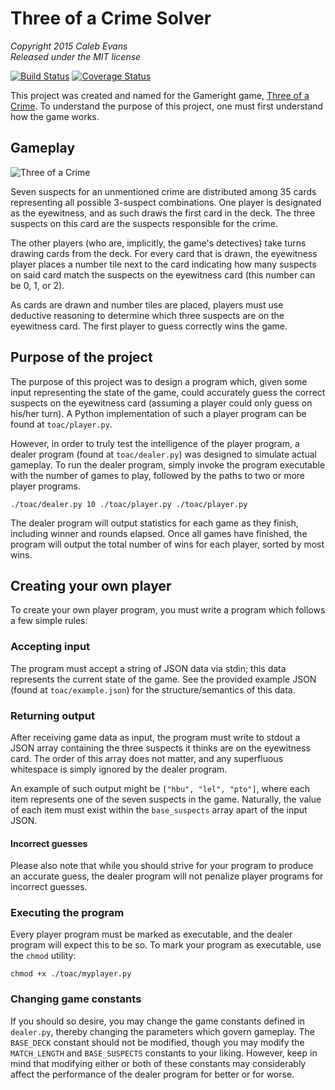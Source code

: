 # Three of a Crime Solver

*Copyright 2015 Caleb Evans*  
*Released under the MIT license*

[![Build
Status](https://travis-ci.org/caleb531/three-of-a-crime.svg?branch=master)](https://travis-ci.org/caleb531/three-of-a-crime)
[![Coverage
Status](https://coveralls.io/repos/caleb531/three-of-a-crime/badge.svg?branch=master)](https://coveralls.io/r/caleb531/three-of-a-crime?branch=master)

This project was created and named for the Gameright game, [Three of a
Crime](http://www.gamewright.com/gamewright/index.php?page=game&section=games&show=214).
To understand the purpose of this project, one must first understand how the
game works.

## Gameplay

![Three of a
Crime](http://www.gamewright.com/gamewright/Images/Games/GAMEWRIGHT-236.jpg)

Seven suspects for an unmentioned crime are distributed among 35 cards
representing all possible 3-suspect combinations. One player is designated as
the eyewitness, and as such draws the first card in the deck. The three suspects
on this card are the suspects responsible for the crime.

The other players (who are, implicitly, the game's detectives) take turns
drawing cards from the deck. For every card that is drawn, the eyewitness player
places a number tile next to the card indicating how many suspects on said card
match the suspects on the eyewitness card (this number can be 0, 1, or 2).

As cards are drawn and number tiles are placed, players must use deductive
reasoning to determine which three suspects are on the eyewitness card. The
first player to guess correctly wins the game.

## Purpose of the project

The purpose of this project was to design a program which, given some input
representing the state of the game, could accurately guess the correct suspects
on the eyewitness card (assuming a player could only guess on his/her turn). A
Python implementation of such a player program can be found at `toac/player.py`.

However, in order to truly test the intelligence of the player program, a dealer
program (found at `toac/dealer.py`) was designed to simulate actual gameplay. To
run the dealer program, simply invoke the program executable with the number of
games to play, followed by the paths to two or more player programs.

```
./toac/dealer.py 10 ./toac/player.py ./toac/player.py
```

The dealer program will output statistics for each game as they finish,
including winner and rounds elapsed. Once all games have finished, the program
will output the total number of wins for each player, sorted by most wins.

## Creating your own player

To create your own player program, you must write a program which follows a few
simple rules:

### Accepting input

The program must accept a string of JSON data via stdin; this data represents
the current state of the game. See the provided example JSON (found at
`toac/example.json`) for the structure/semantics of this data.

### Returning output

After receiving game data as input, the program must write to stdout a JSON
array containing the three suspects it thinks are on the eyewitness card. The
order of this array does not matter, and any superfluous whitespace is simply
ignored by the dealer program.

An example of such output might be `["hbu", "lel", "pto"]`, where each item
represents one of the seven suspects in the game. Naturally, the value of each
item must exist within the `base_suspects` array apart of the input JSON.

#### Incorrect guesses

Please also note that while you should strive for your program to produce an
accurate guess, the dealer program will not penalize player programs for
incorrect guesses.

### Executing the program

Every player program must be marked as executable, and the dealer program will
expect this to be so. To mark your program as executable, use the `chmod`
utility:

```
chmod +x ./toac/myplayer.py
```

### Changing game constants

If you should so desire, you may change the game constants defined in
`dealer.py`, thereby changing the parameters which govern gameplay. The
`BASE_DECK` constant should not be modified, though you may modify the
`MATCH_LENGTH` and `BASE_SUSPECTS` constants to your liking. However, keep in
mind that modifying either or both of these constants may considerably affect
the performance of the dealer program for better or for worse.
